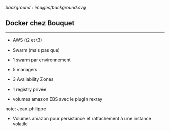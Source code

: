 $background:images/background.svg$
## Docker chez Bouquet
---
* AWS (t2 et t3)

* Swarm (mais pas que)

* 1 swarm par environnement

* 5 managers

* 3 Availability Zones

* 1 registry privée

* volumes amazon EBS avec le plugin rexray

note: Jean-philippe

* Volumes amazon pour persistance et rattachement à une instance volatile
